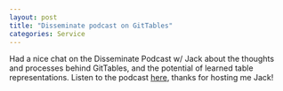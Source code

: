 ```yaml
---
layout: post
title: "Disseminate podcast on GitTables"
categories: Service
---
```


Had a nice chat on the Disseminate Podcast w/ Jack about the thoughts and processes behind GitTables, and the potential of learned table representations. Listen to the podcast <a href="https://disseminatepodcast.podcastpage.io/episode/madelon-hulsebos-gittables-a-large-scale-corpus-of-relational-tables-36" target="blank">here</a>, thanks for hosting me Jack!
